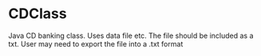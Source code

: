 # CDClass
Java CD banking class. Uses data file etc.
The file should be included as a txt. User may need to export the file into a .txt format
